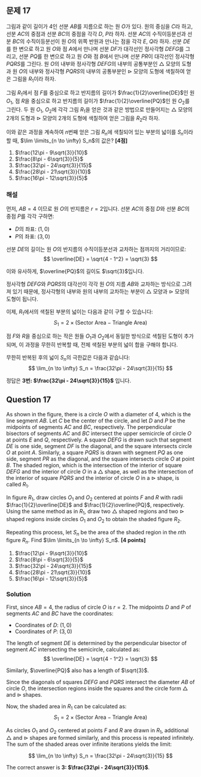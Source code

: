 ## 문제 17
그림과 같이 길이가 4인 선분 $AB$를 지름으로 하는 원 $O$가 있다. 원의 중심을 $C$라 하고, 선분 $AC$의 중점과 선분 $BC$의 중점을 각각 $D$, $P$라 하자. 선분 $AC$의 수직이등분선과 선분 $BC$의 수직이등분선이 원 $O$의 위쪽 반원과 만나는 점을 각각 $E$, $Q$라 하자. 선분 $DE$를 한 변으로 하고 원 $O$와 점 $A$에서 만나며 선분 $DF$가 대각선인 정사각형 $DEFG$를 그리고, 선분 $PQ$를 한 변으로 하고 원 $O$와 점 $B$에서 만나며 선분 $PR$이 대각선인 정사각형 $PQRS$를 그린다. 원 $O$의 내부와 정사각형 $DEFG$의 내부의 공통부분인 $\triangle$ 모양의 도형과 원 $O$의 내부와 정사각형 $PQRS$의 내부의 공통부분인 $\triangleright$ 모양의 도형에 색칠하여 얻은 그림을 $R_1$이라 하자.

그림 $R_1$에서 점 $F$를 중심으로 하고 반지름의 길이가 $\frac{1}{2}\overline{DE}$인 원 $O_1$, 점 $R$을 중심으로 하고 반지름의 길이가 $\frac{1}{2}\overline{PQ}$인 원 $O_2$를 그린다. 두 원 $O_1$, $O_2$에 각각 그림 $R_1$을 얻은 것과 같은 방법으로 만들어지는 $\triangle$ 모양의 2개의 도형과 $\triangleright$ 모양의 2개의 도형에 색칠하여 얻은 그림을 $R_2$라 하자.

이와 같은 과정을 계속하여 $n$번째 얻은 그림 $R_n$에 색칠되어 있는 부분의 넓이를 $S_n$이라 할 때, $\lim \limits_{n \to \infty} S_n$의 값은? **[4점]**

1. $\frac{12\pi - 9\sqrt{3}}{10}$  
2. $\frac{8\pi - 6\sqrt{3}}{5}$  
3. $\frac{32\pi - 24\sqrt{3}}{15}$  
4. $\frac{28\pi - 21\sqrt{3}}{10}$  
5. $\frac{16\pi - 12\sqrt{3}}{5}$  

### 해설  
먼저, $AB = 4$ 이므로 원 $O$의 반지름은 $r = 2$입니다. 선분 $AC$의 중점 $D$와 선분 $BC$의 중점 $P$를 각각 구하면:
- $D$의 좌표: $(1, 0)$
- $P$의 좌표: $(3, 0)$

선분 $DE$의 길이는 원 $O$의 반지름의 수직이등분선과 교차하는 점까지의 거리이므로:
$$ \overline{DE} = \sqrt{4 - 1^2} = \sqrt{3} $$

이와 유사하게, $\overline{PQ}$의 길이도 $\sqrt{3}$입니다.

정사각형 $DEFG$와 $PQRS$의 대각선이 각각 원 $O$의 지름 $AB$와 교차하는 방식으로 그려져 있기 때문에, 정사각형의 내부와 원의 내부의 교차하는 부분이 $\triangle$ 모양과 $\triangleright$ 모양의 도형이 됩니다.

이제, $R_1$에서의 색칠된 부분의 넓이는 다음과 같이 구할 수 있습니다:
$$ S_1 = 2 \times \left( \text{Sector Area} - \text{Triangle Area} \right) $$

점 $F$와 $R$을 중심으로 하는 작은 원들 $O_1$과 $O_2$에서 동일한 방식으로 색칠된 도형이 추가되며, 이 과정을 무한히 반복할 때, 전체 색칠된 부분의 넓이 합을 구해야 합니다.

무한히 반복된 후의 넓이 $S_n$의 극한값은 다음과 같습니다:
$$ \lim_{n \to \infty} S_n = \frac{32\pi - 24\sqrt{3}}{15} $$

정답은 **3번: $\frac{32\pi - 24\sqrt{3}}{15}$** 입니다.

## Question 17
As shown in the figure, there is a circle $O$ with a diameter of 4, which is the line segment $AB$. Let $C$ be the center of the circle, and let $D$ and $P$ be the midpoints of segments $AC$ and $BC$, respectively. The perpendicular bisectors of segments $AC$ and $BC$ intersect the upper semicircle of circle $O$ at points $E$ and $Q$, respectively. A square $DEFG$ is drawn such that segment $DE$ is one side, segment $DF$ is the diagonal, and the square intersects circle $O$ at point $A$. Similarly, a square $PQRS$ is drawn with segment $PQ$ as one side, segment $PR$ as the diagonal, and the square intersects circle $O$ at point $B$. The shaded region, which is the intersection of the interior of square $DEFG$ and the interior of circle $O$ in a $\triangle$ shape, as well as the intersection of the interior of square $PQRS$ and the interior of circle $O$ in a $\triangleright$ shape, is called $R_1$.

In figure $R_1$, draw circles $O_1$ and $O_2$ centered at points $F$ and $R$ with radii $\frac{1}{2}\overline{DE}$ and $\frac{1}{2}\overline{PQ}$, respectively. Using the same method as in $R_1$, draw two $\triangle$ shaped regions and two $\triangleright$ shaped regions inside circles $O_1$ and $O_2$ to obtain the shaded figure $R_2$.

Repeating this process, let $S_n$ be the area of the shaded region in the $n$th figure $R_n$. Find $\lim \limits_{n \to \infty} S_n$. **[4 points]**

1. $\frac{12\pi - 9\sqrt{3}}{10}$  
2. $\frac{8\pi - 6\sqrt{3}}{5}$  
3. $\frac{32\pi - 24\sqrt{3}}{15}$  
4. $\frac{28\pi - 21\sqrt{3}}{10}$  
5. $\frac{16\pi - 12\sqrt{3}}{5}$  

### Solution  
First, since $AB = 4$, the radius of circle $O$ is $r = 2$. The midpoints $D$ and $P$ of segments $AC$ and $BC$ have the coordinates:
- Coordinates of $D$: $(1, 0)$
- Coordinates of $P$: $(3, 0)$

The length of segment $DE$ is determined by the perpendicular bisector of segment $AC$ intersecting the semicircle, calculated as:
$$ \overline{DE} = \sqrt{4 - 1^2} = \sqrt{3} $$

Similarly, $\overline{PQ}$ also has a length of $\sqrt{3}$.

Since the diagonals of squares $DEFG$ and $PQRS$ intersect the diameter $AB$ of circle $O$, the intersection regions inside the squares and the circle form $\triangle$ and $\triangleright$ shapes.

Now, the shaded area in $R_1$ can be calculated as:
$$ S_1 = 2 \times \left( \text{Sector Area} - \text{Triangle Area} \right) $$

As circles $O_1$ and $O_2$ centered at points $F$ and $R$ are drawn in $R_1$, additional $\triangle$ and $\triangleright$ shapes are formed similarly, and this process is repeated infinitely. The sum of the shaded areas over infinite iterations yields the limit:

$$ \lim_{n \to \infty} S_n = \frac{32\pi - 24\sqrt{3}}{15} $$

The correct answer is **3: $\frac{32\pi - 24\sqrt{3}}{15}$**.
